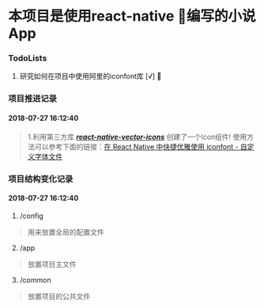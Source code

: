 # 本项目是使用react-native 编写的小说App

### TodoLists
1. 研究如何在项目中使用阿里的iconfont库 [√]

### 项目推进记录

#### 2018-07-27 16:12:40
>1.利用第三方库 [___react-native-vector-icons___](https://github.com/oblador/react-native-vector-icons) 创建了一个Icon组件! 使用方法可以参考下面的链接：[在 React Native 中快捷优雅使用 iconfont - 自定义字体文件](https://www.jianshu.com/p/325d4b9955d3)


### 项目结构变化记录
#### 2018-07-27 16:12:40
1. /config
> 用来放置全局的配置文件
2. /app
> 放置项目主文件 
3. /common
> 放置项目的公共文件